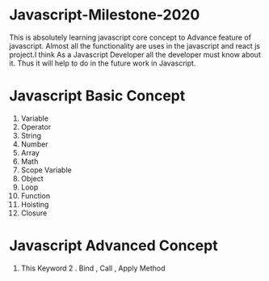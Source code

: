 # Javascript-Milestone-2020
This is absolutely learning  javascript core concept to Advance feature of javascript. Almost all the functionality are uses in the javascript and react js project.I think As a Javascript Developer all the developer must know about it. Thus it will help to do in the future work in Javascript.

# Javascript Basic Concept
1. Variable
2. Operator
3. String
4. Number
5. Array
6. Math
7. Scope Variable
8. Object
9. Loop
10. Function
11. Hoisting
12. Closure

# Javascript Advanced Concept
1. This Keyword
2 . Bind , Call , Apply Method

